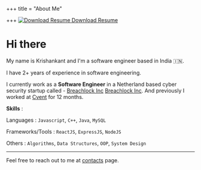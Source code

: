 +++
title = "About Me"

+++
[![Download Resume](https://img.icons8.com/color/30/000000/pdf.png) Download Resume](/pdf/KrishankantRay.pdf)

# Hi there

My name is Krishankant and I'm a software engineer based in India 🇮🇳.

I have 2+ years of experience in software engineering.

I currently work as a **Software Engineer** in a Netherland based cyber security startup called - <a href="http://breachlock.com/" target="blank">Breachlock Inc</a> [Breachlock Inc](http://breachlock.com/). And previously I worked at [Cvent](https://www.cvent.com/) for 12 months.

**Skills** :

Languages : `Javascript`, `C++`, `Java`, `MySQL`

Frameworks/Tools : `ReactJS`, `ExpressJS`, `NodeJS`

Others : `Algorithms`, `Data Structures`, `OOP`, `System Design`

***

Feel free to reach out to me at [contacts](https://krishankantray.github.io/contact) page.